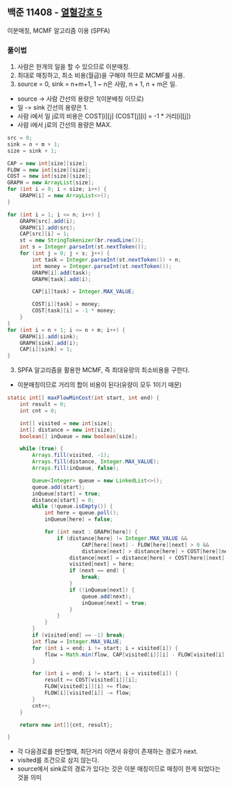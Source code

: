 ## 백준 11408 - [열혈강호 5](https://www.acmicpc.net/problem/11408)

이분매칭, MCMF 알고리즘 이용 (SPFA)

### 풀이법
1. 사람은 한개의 일을 할 수 있으므로 이분매칭.
2. 최대로 매칭하고, 최소 비용(월급)을 구해야 하므로 MCMF를 사용.
2. source = 0, sink = n+m+1, 1 ~ n은 사람, n + 1, n + m은 일.
  - source -> 사람 간선의 용량은 1(이분배칭 이므로)
  - 일 -> sink 간선의 용량은 1.
  - 사람 i에서 일 j로의 비용은 COST[i][j] (COST[j][i] = -1 * 거리[i][j])
  - 사람 i에서  j로의 간선의 용량은 MAX.
~~~JAVA
src = 0;
sink = n + m + 1;
size = sink + 1;

CAP = new int[size][size];
FLOW = new int[size][size];
COST = new int[size][size];
GRAPH = new ArrayList[size];
for (int i = 0; i < size; i++) {
    GRAPH[i] = new ArrayList<>();
}

for (int i = 1; i <= n; i++) {
    GRAPH[src].add(i);
    GRAPH[i].add(src);
    CAP[src][i] = 1;
    st = new StringTokenizer(br.readLine());
    int s = Integer.parseInt(st.nextToken());
    for (int j = 0; j < s; j++) {
        int task = Integer.parseInt(st.nextToken()) + n;
        int money = Integer.parseInt(st.nextToken());
        GRAPH[i].add(task);
        GRAPH[task].add(i);

        CAP[i][task] = Integer.MAX_VALUE;

        COST[i][task] = money;
        COST[task][i] = -1 * money;
    }
}
for (int i = n + 1; i <= n + m; i++) {
    GRAPH[i].add(sink);
    GRAPH[sink].add(i);
    CAP[i][sink] = 1;
}
~~~
3. SPFA 알고리즘을 활용한 MCMF, 즉 최대유량의 최소비용을 구한다.
  - 이분매칭이므로 거리의 합이 비용이 된다(유량이 모두 1이기 때문)
~~~JAVA
static int[] maxFlowMinCost(int start, int end) {
    int result = 0;
    int cnt = 0;

    int[] visited = new int[size];
    int[] distance = new int[size];
    boolean[] inQueue = new boolean[size];

    while (true) {
        Arrays.fill(visited, -1);
        Arrays.fill(distance, Integer.MAX_VALUE);
        Arrays.fill(inQueue, false);

        Queue<Integer> queue = new LinkedList<>();
        queue.add(start);
        inQueue[start] = true;
        distance[start] = 0;
        while (!queue.isEmpty()) {
            int here = queue.poll();
            inQueue[here] = false;

            for (int next : GRAPH[here]) {
                if (distance[here] != Integer.MAX_VALUE &&
                        CAP[here][next] - FLOW[here][next] > 0 &&
                        distance[next] > distance[here] + COST[here][next]) {
                    distance[next] = distance[here] + COST[here][next];
                    visited[next] = here;
                    if (next == end) {
                        break;
                    }
                    if (!inQueue[next]) {
                        queue.add(next);
                        inQueue[next] = true;
                    }
                }
            }
        }
        if (visited[end] == -1) break;
        int flow = Integer.MAX_VALUE;
        for (int i = end; i != start; i = visited[i]) {
            flow = Math.min(flow, CAP[visited[i]][i] - FLOW[visited[i]][i]);
        }

        for (int i = end; i != start; i = visited[i]) {
            result += COST[visited[i]][i];
            FLOW[visited[i]][i] += flow;
            FLOW[i][visited[i]] -= flow;
        }
        cnt++;
    }

    return new int[]{cnt, result};

}
~~~
- 각 다음경로를 판단할때, 최단거리 이면서 유량이 존재하는 경로가 next. 
- visited를 조건으로 삼지 않는다.
- source에서 sink로의 경로가 있다는 것은 이분 매칭이므로 매칭이 한게 되었다는것을 의미

